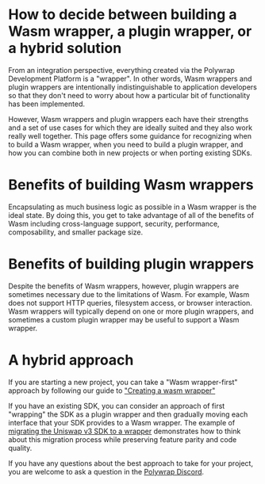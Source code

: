 # How to decide between building a Wasm wrapper, a plugin wrapper, or a hybrid solution

From an integration perspective, everything created via the Polywrap Development Platform is a "wrapper". In other words, Wasm wrappers and plugin wrappers are intentionally indistinguishable to application developers so that they don't need to worry about how a particular bit of functionality has been implemented.

However, Wasm wrappers and plugin wrappers each have their strengths and a set of use cases for which they are ideally suited and they also work really well together. This page offers some guidance for recognizing when to build a Wasm wrapper, when you need to build a plugin wrapper, and how you can combine both in new projects or when porting existing SDKs.

# Benefits of building Wasm wrappers
Encapsulating as much business logic as possible in a Wasm wrapper is the ideal state. By doing this, you get to take advantage of all of the benefits of Wasm including cross-language support, security, performance, composability, and smaller package size.


# Benefits of building plugin wrappers
Despite the benefits of Wasm wrappers, however, plugin wrappers are sometimes necessary due to the limitations of Wasm. For example, Wasm does not support HTTP queries, filesystem access, or browser interaction. Wasm wrappers will typically depend on one or more plugin wrappers, and sometimes a custom plugin wrapper may be useful to support a Wasm wrapper.


# A hybrid approach
If you are starting a new project, you can take a "Wasm wrapper-first" approach by following our guide to ["Creating a wasm wrapper"](https://docs.polywrap.io/guides/create-wasm-wrappers/project-setup)


If you have an existing SDK, you can consider an approach of first "wrapping" the SDK as a plugin wrapper and then gradually moving each interface that your SDK provides to a Wasm wrapper. The example of [migrating the Uniswap v3 SDK to a wrapper](https://github.com/polywrap/integrations/tree/main/uniswapv3/wrapper) demonstrates how to think about this migration process while preserving feature parity and code quality.

If you have any questions about the best approach to take for your project, you are welcome to ask a question in the [Polywrap Discord](https://discord.gg/bGsqQrNhqd).
